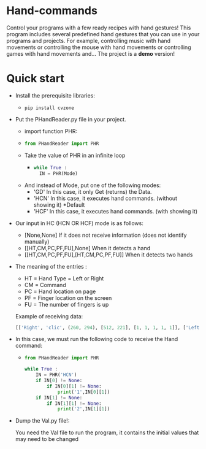 # Hand-commands
Control your programs with a few ready recipes with hand gestures!
This program includes several predefined hand gestures that you can use in your programs and projects. For example, controlling music with hand movements or controlling the mouse with hand movements or controlling games with hand movements and...
The project is a **demo** version!
# Quick start
- Install the prerequisite libraries:
  - ```Terminal
    pip install cvzone
    ```
- Put the PHandReader.py file in your project.
  - import function PHR:
  - ```py
    from PHandReader import PHR
    ```
  - Take the value of PHR in an infinite loop
      - ```py
        while True :
          IN = PHR(Mode)
        ```
  - And instead of Mode, put one of the following modes:
      - 'GD' In this case, it only Get (returns) the Data.
      - 'HCN' In this case, it executes hand commands. (without showing it) *Default
      - 'HCF' In this case, it executes hand commands. (with showing it)
 - Our input in HC (HCN OR HCF) mode is as follows:
     - [None,None] If it does not receive information (does not identify manually)
     - [[HT,CM,PC,PF,FU],None] When it detects a hand
     - [[HT,CM,PC,PF,FU],[HT,CM,PC,PF,FU]] When it detects two hands
   
- The meaning of the entries :
    - HT = Hand Type = Left or Right
    - CM = Command
    - PC = Hand location on page
    - PF = Finger location on the screen
    - FU = The number of fingers is up
      
    Example of receiving data:
   ```py
   [['Right', 'clic', (260, 294), [512, 221], [1, 1, 1, 1, 1]], ['Left', 'clic', (568, 269), [521, 177], [1,1, 1, 1, 1]]]
   ```
- In this case, we must run the following code to receive the Hand command:
    - ```py
      from PHandReader import PHR

      while True :
          IN = PHR('HCN')
          if IN[0] != None:
              if IN[0][1] != None:
                  print('1',IN[0][1])
          if IN[1] != None:
              if IN[1][1] != None:
                  print('2',IN[1][1])
      ```
- Dump the Val.py file!:

  You need the Val file to run the program, it contains the initial values ​​that may need to be changed
